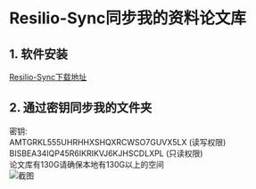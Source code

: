 # Resilio-Sync同步我的资料论文库
## 1. 软件安装
[Resilio-Sync下载地址](https://www.resilio.com/individuals/)

## 2. 通过密钥同步我的文件夹
密钥:   
AMTGRKL555UHRHHXSHQXRCWSO7GUVX5LX (读写权限)  
BISBEA34IQP45R6IKRIKVJ6KJHSCDLXPL (只读权限)   
论文库有130G请确保本地有130G以上的空间  
![截图](https://github.com/yangjunhua/Papers/blob/master/Lark20200909-162135.png?raw=true)
